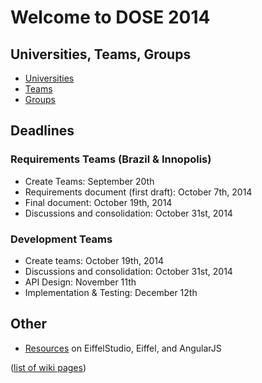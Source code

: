 # Welcome to DOSE 2014 #

## Universities, Teams, Groups ##
  * [Universities](Universities.md)
  * [Teams](Teams.md)
  * [Groups](Groups.md)

## Deadlines ##

### Requirements Teams (Brazil & Innopolis) ###

  * Create Teams: September 20th
  * Requirements document (first draft): October 7th, 2014
  * Final document: October 19th, 2014
  * Discussions and consolidation: October 31st, 2014

### Development Teams ###

  * Create teams: October 19th, 2014
  * Discussions and consolidation: October 31st, 2014
  * API Design: November 11th
  * Implementation & Testing: December 12th

## Other ##

  * [Resources](Resources.md) on EiffelStudio, Eiffel, and AngularJS

([list of wiki pages](https://code.google.com/p/dose2014/w/list))